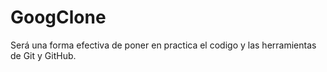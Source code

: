 # GoogClone
Será una forma efectiva de poner en practica el codigo y las herramientas de Git y GitHub.

